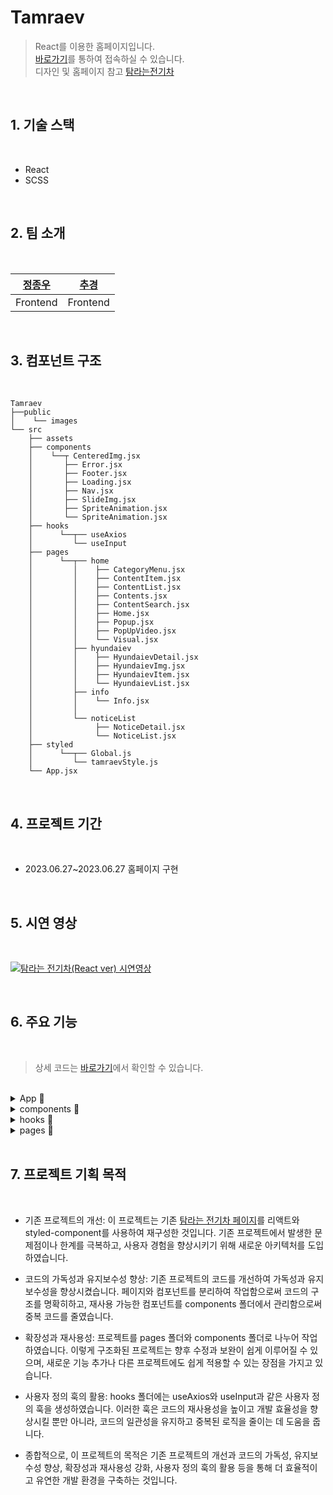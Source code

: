 # **Tamraev**

> React를 이용한 홈페이지입니다.  
> [바로가기](https://chugyeong.github.io/Tamraev/dist/)를 통하여 접속하실 수 있습니다.  
> 디자인 및 홈페이지 참고 [탐라는전기차](https://www.tamraev.com/)

<br>

## 1. 기술 스택

<br>

-  React
-  SCSS

<br>

## 2. 팀 소개

<br>

| [정종우](https://github.com/honeypunch97) | [추경](https://github.com/ChuGyeong) |
| :---------------------------------------: | :----------------------------------: |
|                 Frontend                  |               Frontend               |

<br>

## 3. 컴포넌트 구조

<br>

```
Tamraev
├──public
│    └── images
└── src
    ├── assets
    ├── components
    │    └──┬ CenteredImg.jsx
    │       ├── Error.jsx
    │       ├── Footer.jsx
    │       ├── Loading.jsx
    │       ├── Nav.jsx
    │       ├── SlideImg.jsx
    │       ├── SpriteAnimation.jsx
    │       └── SpriteAnimation.jsx
    ├── hooks
    │      └──┬── useAxios
    │         └── useInput
    ├── pages
    │      └──┬── home
    │         │    ├── CategoryMenu.jsx
    │         │    ├── ContentItem.jsx
    │         │    ├── ContentList.jsx
    │         │    ├── Contents.jsx
    │         │    ├── ContentSearch.jsx
    │         │    ├── Home.jsx
    │         │    ├── Popup.jsx
    │         │    ├── PopUpVideo.jsx
    │         │    └── Visual.jsx
    │         ├── hyundaiev
    │         │    ├── HyundaievDetail.jsx
    │         │    ├── HyundaievImg.jsx
    │         │    ├── HyundaievItem.jsx
    │         │    └── HyundaievList.jsx
    │         ├── info
    │         │    └── Info.jsx
    │         │
    │         └── noticeList
    │              ├── NoticeDetail.jsx
    │              └── NoticeList.jsx
    ├── styled
    │      └──┬── Global.js
    │         └── tamraevStyle.js
    └── App.jsx
```

<br>

## 4. 프로젝트 기간

<br>

-  2023.06.27~2023.06.27 홈페이지 구현

<br>

## 5. 시연 영상

<br>

[![탐라는 전기차(React ver) 시연영상](https://img.youtube.com/vi/2AA7mHFkg_g/0.jpg)](https://www.youtube.com/watch?v=2AA7mHFkg_g)

<br>

## 6. 주요 기능

<br>

> 상세 코드는 [바로가기](https://github.com/ChuGyeong/Tamraev/tree/main/src)에서 확인할 수 있습니다.

<br>
<details>
<summary>App &#128204;</summary>

<br>

```js
import GlobalStyle from './styled/Global';
...
<GlobalStyle />
```

글로벌 스타일 적용: GlobalStyle은 전체 애플리케이션에 적용되는 글로벌 스타일(reset style)입니다.

```js
import { HashRouter as Router, Routes, Route, Link } from 'react-router-dom';
...
<Router>
   <Routes>
      {/* 여러 Route 컴포넌트들 */}
   </Routes>
</Router>
```

라우터 설정: react-router-dom 라이브러리를 사용하여 라우터 설정을 합니다. HashRouter를하여 웹 애플리케이션의 라우팅을 처리하고, 여러 페이지를 관리합니다.

```js
<Route path="/" element={<Home />} />
<Route path="info" element={<Info />} />
<Route path="noticeList" element={<NoticeList />} />
<Route path="noticeDetail">
   <Route index element={<Error />} />
   <Route path=":noticeID" element={<NoticeDetail />} />
</Route>
...
<Route path="*" element={<Error />} />
```

페이지 라우팅 및 컴포넌트 매핑: Routes 컴포넌트 내에서 여러 Route 컴포넌트를 사용하여 페이지 경로와 해당 페이지를 구성하는포넌트를 매핑합니다. 이를 통해 웹 애플리케이션이 다양한 컴포넌트를 라우팅할 수 있습니다.

```js
<Footer />
```

공통 컴포넌트 렌더링: Footer 컴포넌트는 모든 페이지에서 공통으로 렌더링되는 하 영역을 구성합니다. 이 메인 애플리케이션 App은 여러 페이지와 라우팅 설정을 포함하여 전체 웹 애플리케이션을 구성하고 관리하는 데 필요한 기능들을 제공합니다. 원하는 페이지를 추가하고 해당 컴포넌트를 매핑하여 쉽게 웹 애플리케이션을 확장할 수 있습니다.

<br>

</details>
<details>
<summary>components &#128204;</summary>

---

<details>
<summary>Nav</summary>

<br>

```js
const [isNavActive, setIsNavActive] = useState(false);
const toggleNav = () => {
   setIsNavActive(!isNavActive);
};
```

필요한 상태 및 이벤트 처리: isNavActive 상태 변수를 사용하여 네비게이션 메뉴의 활성 상태를 관리하고, toggleNav 함수를 호출하여 메뉴를 열거나 닫을 수 있습니다.

```js
<NavContainer line_color={isMain ? '#fff' : '#002c5f'} nav_bottom_margin={isMain ? '-120px' : '0px'}>
   ...
</NavContainer>
```

스타일에 따른 렌더링: isMain 속성을 사용하여 메인 페이지에 대한 구분을 지원합니다. 메인 페이지에서 네비게이션 바의 스타일(텍스트 색상 및 하단 여백 등)을 변경할 수 있습니다.

```js
<i onClick={toggleNav} className={`hamburger ${isNavActive ? 'is-active' : ''}`}>
...
<div className={`bg ${isNavActive ? 'on' : ''}`}></div>
```

햄버거 메뉴 및 배경 렌더링: 햄버거 메뉴와 배경 렌더링에 대한 상태 변화를 관리합니다. 메뉴가 활성화되면, 햄버거 메뉴와 배경의 CSS 클래스가 변경되어 메뉴와 배경이 열렸다 닫혔다 함을 나타냅니다.

```js
<Link to={'/'}>
   <img src={isMain ? './images/common/logo.png' : './images/common/logo_b.png'} alt="" />
</Link>
...
<li>
   <Link to={'/info'}>탐라는 전기차</Link>
</li>
...
```

사이트 로고 및 페이지 링크: 네비게이션 바에는 사이트 로고와 페이지 링크가 포함되어 있습니다. react-router-dom 라이브러리의 Link 컴포넌트를 사용하여 페이지간 이동이 가능하도록 구현되어 있습니다.

```js
<Swiper
   className="nav-swiper"
   slidesPerView="1"
   autoplay={{ delay: 4000, disableOnInteraction: false }}
   modules={[Autoplay]}
   noSwipingClass="swiper-no-swiping"
   speed={10}
   loop={true}>
   ...
</Swiper>
```

슬라이더 구성: 'nav-swiper' 클래스를 가진 Swiper 컴포넌트를 사용하여 슬라이딩 이미지를 구성합니다. 옵션을 통해 자동 재생, 속도, 반복 등 슬라이더 기능을 설정합니다. Nav 컴포넌트는 웹 사이트의 기본 네비게이션 기능을 제공하며 사용자가 웹 사이트의 다른 페이지로 쉽게 이동할 수 있도록 돕습니다. 함수형 컴포넌트와 hooks를 사용하여 상태 및 이벤트 처리를 관리합니다.

</details>
<details>
<summary>SpriteAnimation</summary>

<br>

```js
const SpriteAnimation = memo(({ url, imgW, spriteW, animationSpeed }) => {
...
```

props 설정: SpriteAnimation 컴포넌트는 스프라이트 이미지 파일 경로(url), 전체 스프라이트 이미지의 너비(imgW), 스프라이트 한 프레임의 너비(spriteW), 그리고 애니메이션 속도(animationSpeed)를 매개변수로 받습니다.

```js
const [likePosition, setLikePosition] = useState(0);
const animationRef = useRef(null);
```

상태 및 참조 설정: 상태 관리를 위해 sprite 이미지의 위치(likePosition)를 설정하고, 애니메이션 참조(animationRef)를 useRef를 사용하여 관리합니다.

```js
const startAnimation = () => {
   if (!animationRef.current) {
      setLikePosition(0);
      animate();
   }
};
```

애니메이션 시작: 현재 애니메이션 참조가 없다면, 이미지 위치를 초기화하고 animate 함수를 호출하여 애니메이션을 시작합니다.

```js
const animate = () => {
  ...
  const frame = currentTime => {
    ...
  };
  animationRef.current = requestAnimationFrame(frame);
};
```

애니메이션 프레임 처리: animate 함수는 애니메이션 프레임 처리를 위한 frame 함수를 정의하고, 브라우저의 requestAnimationFrame을 사용하여 애니메이션을 진행합니다.

```js
return (
   <div
      style={{
         width: spriteWidth,
         height: spriteHeight,
         background: `url(${url}) ${likePosition}px 0`,
      }}
      onClick={startAnimation}
   />
);
```

렌더링 및 이벤트 처리: 스프라이트 이미지를 렌더링하고, 사용자가 클릭하면 애니메이션을 시작할 수 있도록 합니다.

</details>

---

</details>
<details>
<summary>hooks &#128204;</summary>

---

<details>
<summary>useAxios</summary>

<br>

```js
const [data, setData] = useState([]);
const [loading, setLoading] = useState(false);
const [error, setError] = useState(null);
```

useState로 상태 관리: useState를 사용하여 데이터(data), 로딩 상태(loading), 오류 메시지(error)를 관리합니다.

```js
useEffect(() => {
   axios
      .get(url)
      .then(res => {
         setData(res.data);
         setLoading(true);
         setError(null);
      })
      .catch(error => {
         setData([]);
         setLoading(false);
         setError('주소를 찾을 수 없습니다');
      });
}, [url]);
```

useEffect를 이용한 데이터 fetching: useEffect를 사용하여 컴포넌트가 마운트되거나 url이 업데이트 될 때마다 비동기 요청을 수행합니다. 요청이 성공적으로 이루어지면 데이터를 설정하고 loading 및 error 상태를 업데이트합니다. 요청이 실패하면 오류 메시지를 설정하고 loading 및 data 상태를 업데이트합니다.

```js
return { data, loading, error };
```

반환(return) 값: useAxios custom hook은 사용 가능한 데이터, 로딩 상태 및 에러 메시지를 반환하여 컴포넌트에서 사용할 수 있도록 합니다. 이 코드는 주어진 URL에서 데이터를 가져와 로딩 상태와 에러를 관리할 수 있도록 도와주는 useAxios라는 custom hook을 구현한 것입니다. 이를 사용하여 컴포넌트에서 쉽게 데이터를 가져올 수 있습니다.

</details>
<details>
<summary>useInput</summary>

<br>

```js
const [state, setState] = useState(initialState);
```

상태 관리를 위한 useState 사용: useState를 사용하여 주어진 초기 상태(initialState)를 가진 상태 state와, 상태를 업데이트하는 함수 setState를 선언합니다.

```js
const changeInput = useCallback(
   e => {
      const { value, name } = e.target;
      setState({ ...state, [name]: value });
   },
   [state],
);
```

인풋 값 변경에 대한 콜백 함수 정의 (useCallback 사용): useCallback을 사용하여 입력 필드 값이 변경될 때 실행될 콜백 함수를 선언합니다. 이벤트 객체 e로부터 입력 값(value)과 해당 필드의 이름(name)을 가져와, 상태 업데이트 함수인 setState로 상태를 업데이트합니다.

```js
return { state, changeInput, setState };
```

반환값 (return): useInput custom hook은 현재 입력 상태(state), changeInput 콜백 함수, 그리고 상태 설정 setState를 반환합니다. 이를 통해 다양한 입력 필드 상태를 쉽게 관리할 수 있습니다. 이 코드는 여러 입력 필드의 상태를 관리하기 쉽도록 도와주는 useInput이라는 사용자 정의 custom hook을 구현하는 데 사용됩니다. 이를 사용하면 개별 입력 필드 상태를 일일이 선언하지 않고도 상태 관리를 수행할 수 있어 전체 코드를 깔끔하게 유지할 수 있습니다.

</details>

---

</details><details>
<summary>pages &#128204;</summary>

---

<details>
<summary>home</summary>

<br>

## **Home**

<br>

```js
const {
   data: dataList,
   loading,
   error,
} = useAxios(
   'https://gist.githubusercontent.com/ChuGyeong/710c08b6a0967c9bb97c83e4e588604f/raw/12780e33b46e459942d09db7faaa58e3e5631758/tamraev.json',
);
```

데이터 가져오기: useAxios 라이브러리를 사용하여 JSON 데이터를 원격 주소에서 가져옵니다.

```js
const [data, setData] = useState(dataList || []);
const [menus, setMenus] = useState([...]);
const [itemNumInPage, setItemNumInPage] = useState(6);
const [isPopUp, setIsPopUp] = useState(false);
const [popUpItem, setPopUpItem] = useState({});
```

상태 관리: 여러 상태 변수는 컴포넌트의 여러 기능을 관리하며, 각 상태에 변화를 주고 받습니다.

```js
<Nav isMain={true} />
<Visual />
<Contents
   data={data}
   onPopUp={onPopUp}
   menus={menus}
   changeCategory={changeCategory}
   onSearch={onSearch}
   itemNumInPage={itemNumInPage}
   setItemNumInPage={setItemNumInPage}
/>
{isPopUp && <Popup popUpItem={popUpItem} setIsPopUp={setIsPopUp} onLike={onLike} data={data} />}
```

페이지에 컴포넌트 렌더링: 홈 페이지 컴포넌트는 다양한 하위 컴포넌트를 사용합니다. Nav, Visual, Contents, 그리고 선택 사항인 Popup 컴포넌트를 포함합니다.

```js
const onPopUp = item => {...};
const onLike = id => {...};
const onSearch = text => {...};
const changeCategory = id => {...};
```

컴포넌트 간 이벤트 처리 및 상태 변경: 여러 이벤트 처리 함수를 사용하여 컴포넌트 간 상태 변경을 관리합니다. 이를 통해 사용자 입력에 따라 데이터를 업데이트하고 다시 렌더링합니다. 이 코드에서 제공하는 기능들을 바탕으로 전기차를 소개하고 사용하기 위한 꿀팁, 카테고리 내용, FAQ 등의 정보를 제공하고 관리하는 웹 페이지를 구축할 수 있습니다.

<br>

## **Visual**

<br>

```js
<Swiper
   className="visual-swiper"
   slidesPerView="1"
   direction={'vertical'}
   pagination={{ clickable: true }}
   autoplay={{ delay: 4000, disableOnInteraction: false }}
   modules={[Autoplay, Pagination]}
   speed={10}
   loop={true}
   onSlideChange={() => {}}>
   // SwiperSlide 자식 컴포넌트들
</Swiper>
```

Swiper 컴포넌트 사용: Swiper 라이브러리를 사용하여 슬라이더를 구현합니다. 여기에는 슬라이드 뷰 개수, 방향, 페이지네이션, 자동 재생, 속도, 루프 및 슬라이드 변경 이벤트와 같은 다양한 옵션을 설정할 수 있습니다.

```js
<SwiperSlide>
   <div className="text-box">
      <strong>탐라는 전기차</strong>
      <p>
         전기차와 함께 제주 여행을 준비하는 당신에게
         <br />
         필요한 모든 정보와 꿀팁
      </p>
   </div>
   <img src="./images/common/main_slider_1.jpg" alt="main_slider_1" />
</SwiperSlide>
```

SwiperSlide 컴포넌트 렌더링: 각 슬라이더 페이지는 SwiperSlide 컴포넌트를 사용하여 렌더링됩니다. 이 예에서는 이미지와 함께 제목 및 설명 텍스트를 포함하고 있습니다. 이 Visual 컴포넌트는 간단한 슬라이더 기능을 제공하며, 웹 사이트의 시각적 요소를 더욱 풍성하게 만듭니다. 필요에 따라 추가 슬라이더 페이지를 추가하거나 현재 있는 내용을 수정할 수 있습니다.

<br>

## **CategoryMenu**

<br>

```js
{
   menus.map(item => (
      <li key={item.id} className={item.isChk ? 'on' : ''} onClick={() => changeCategory(item.id)}>
         {item.kor}
      </li>
   ));
}
```

카테고리 목록 렌더링: menus 배열을 이용하여 카테고리 네비게이션 메뉴의 각 항목을 렌더링합니다. 선택된 카테고리에 따라 on 클래스를 적용하고, 항목을 클릭하면 changeCategory 함수를 호출해 카테고리를 변경합니다.

```js
<li>
   <Link to={'/hyundaievList'}>전기차 목록</Link>
</li>
<li>
   <Link to={'/noticeList'}>제주 전기차 뉴스</Link>
</li>
```

전기차 목록 및 뉴스 링크: 전기차 목록과 뉴스 메뉴에 연결되는 링크를 렌더링합니다.

```js
<button onClick={() => setIsSearch(!isSearch)}>
   {isSearch ? <i className="xi-close"></i> : <i className="xi-search"></i>}
   {isSearch ? '닫기' : '검색'}
</button>
```

검색 버튼 및 검색 상태 관리: 검색 버튼을 렌더링합니다. 버튼을 클릭하면 isSearch 상태가 토글되어 검색 창의 활성화 여부를 제어합니다. 버튼의 텍스트와 아이콘 또한 isSearch 상태에 따라 변경됩니다.

```js
{
   <ContentSearch isSearch={isSearch} onSearch={onSearch} />;
}
```

검색창 컴포넌트 렌더링: 검색 창 컴포넌트인 ContentSearch를 렌더링합니다. isSearch 상태를 전달하여 검색 창이 활성화되었는지 여부를 확인하고, onSearch 함수를 전달해 검색을 실행할 수 있습니다.

<br>

## **ContentList**

<br>

```js
{
   data.map((item, idx) => idx < itemNumInPage && <ContentItem key={item.id} item={item} onPopUp={onPopUp} />);
}
```

콘텐츠 아이템 렌더링: data 배열을 사용하여 각 콘텐츠 아이템을 렌더링합니다. 현재 페이지에 표시될 아이템 수를 제한하기 위해 idx < itemNumInPage 조건을 사용합니다. 각 아이템에는 고유한 key 속성, 개별 아이템 데이터, 그리고 팝업 이벤트를 처리하는 onPopUp 함수가 전달됩니다.

```js
const moreShow = () => {
   setItemNumInPage((itemNumInPage += 6));
};
```

더보기 버튼 및 기능 구현: moreShow 함수는 더보기 버튼을 클릭할 때 화면에 표시되는 아이템 수를 증가시키는 역할을 합니다. 기본적으로 6개의 추가 아이템이 로드되며, setItemNumInPage를 사용하여 아이템 수를 업데이트합니다.

```js
{
   data.length > itemNumInPage && (
      <div className="view-more-btn">
         <button onClick={moreShow}>
            <i className="xi-plus"></i>
            <span>더보기</span>
         </button>
      </div>
   );
}
```

더보기 버튼 렌더링: 아이템 배열의 길이가 현재 표시된 아이템 수보다 길 경우 더보기 버튼을 렌더링합니다. 버튼을 클릭하면 moreShow 함수가 실행되어 화면에 추가 아이템이 로드됩니다. 이 컴포넌트는 콘텐츠 목록을 표시하고, 필요에 따라 더 많은 아이템을 로드할 수 있는 기능을 제공합니다. 아이템 개수 제한을 늘리거나 줄이면서 사용자에게 적절한 양의 콘텐츠를 제공할 수 있습니다.

<br>

## **ContentItem**

<br>

```js
<ContentItemList onClick={() => onPopUp(item)}>
   <img src={imgUrl} alt="" />
</ContentItemList>
```

개별 아이템 렌더링: 각 콘텐츠 항목을 그리드 형식으로 렌더링합니다. 아이템 이미지를 포함하며, 이미지를 클릭하면 onPopUp 함수를 호출하여 해당 아이템에 대한 팝업 창을 엽니다.

<br>

## **ContentSearch**

<br>

```js
<ContentSearchBox className={isSearch ? 'on' : ''} onSubmit={onSub}>
```

검색 창 상태 표시: isSearch 값에 따라 검색 창 상태를 표시합니다. isSearch가 true일 때 'on' 클래스가 적용되어 검색 창이 활성화되며, 그렇지 않으면 'on' 클래스가 적용되지 않아 검색 창이 비활성화됩니다.

```js
const [searchText, setSearchText] = useState('');
const onTyping = e => {
   setSearchText(e.target.value);
};
```

검색어 입력 및 상태 관리: 사용자가 입력한 검색어를 상태로 관리하기 위해 useState 훅을 사용합니다. onTyping 함수를 onChange 이벤트에 할당하여 검색어를 입력할 때마다 해당 상태가 업데이트됩니다.

```js
const onSub = e => {
   e.preventDefault();
   onSearch(searchText);
   setSearchText('');
   textBoxRef.current.focus();
};
```

검색 실행 및 초기화: 검색을 실행하는 onSub 함수입니다. 입력된 검색어를 onSearch 함수에 전달하고, 검색어 상태를 초기화하며 (setSearchText('')), 검색 창에 다시 포커스를 설정합니다.

```js
const textBoxRef = useRef(null);
ref = { textBoxRef };
```

입력 상자 참조 및 포커스 관리: useRef 훅을 사용하여 입력 상자에 대한 참조를 생성합니다. 이 참조를 사용하여 onSub 함수에서 검색 창에 포커스를 설정할 수 있습니다.

<br>

<br>

## **Popup**

<br>

```js
{
   videoUrl !== '' ? <PopUpVideo videoUrl={videoUrl} /> : <SlideImg slideimgUrl={slideimgUrl} />;
}
```

조건부 미디어 렌더링: videoUrl이 비어 있지 않은 경우 PopUpVideo 컴포넌트를, 그렇지 않으면 SlideImg 컴포넌트를 렌더링합니다. 이를 통해 미디어 영역에 적절한 미디어를 표시할 수 있습니다.

```js
{
   title.split('\\n').map((line, idx) => {
      return (
         <span key={idx}>
            {line}
            <br />
         </span>
      );
   });
}
```

여러 줄의 제목 표시: 제목 문자열을 여러 줄로 나누어 적절하게 표시하는 부분입니다. split 메서드를 사용하여 줄 바꿈 문자(\n)를 기준으로 문자열을 배열로 변환한 다음, map 함수를 사용하여 필요한 `<br />` 태그를 표시할 수 있습니다.

```js
<button onClick={() => onLike(id)}>
   <SpriteAnimation url={'images/home/icon_heart_68x76.png'} imgW={2244} spriteW={68} animationSpeed={30} />
</button>
```

좋아요 버튼 및 기능: 좋아요 버튼을 클릭하면 onLike 함수를 실행합니다. 이 함수는 외부에서 전달되며, 일반적으로 좋아요 수를 증가시키거나 API를 호출하여 서버와 상호작용할 수 있습니다. 또한 스프라이트 애니메이션을 사용하여 손가락 하트 아이콘을 다양한 스프라이트 이미지로 렌더링합니다.

```js
{
   tag.map((item, idx) => <em key={idx}>#{item}</em>);
}
```

공유하기 버튼 및 태그 박스: 태그를 각 행에 출력합니다. map 함수를 사용하여 태그 배열의 각 원소가 `<em>` 태그로 래핑되도록 합니다. 공유하기 버튼은 현재 링크가 연결되어 있지 않지만, 향후 개발자가 필요한 공유 기능을 API와 연결하기 위한 공간으로 사용됩니다.

```js
<button className="close" onClick={() => setIsPopUp(false)}>
   <i className="xi-close"></i>
</button>
```

팝업 닫기: 팝업의 닫기 버튼을 누르면 setIsPopUp 함수를 호출하여 팝업을 닫습니다. 이 함수는 외부에서 전달되며, 보통 팝업의 상태를 관리하는 데 사용됩니다.

<br>

</details>
<details>
<summary>hyundaiev</summary>

<br>

## **HyundaievList**

<br>

```js
const {
   data: hyundaievData,
   loading,
   error,
} = useAxios(
   'https://gist.githubusercontent.com/ChuGyeong/f85da4ae61e13fb8046ccc0d30ac926c/raw/55930ae06ea0394319e38175a75454eea25ad650/hyundaiev.json',
);
```

useAxios 라는 커스텀 훅을 사용하여 Hyundai 전기차 데이터(JSON 형식)를 비동기적으로 받아옵니다. 이 데이터는 이미지를 화면에 표시할 때 사용됩니다.

```js
{hyundaievData
   .filter(item => item.id === Number(hyundaievImgID))
   .map(item => (
      // ...
))}
```

useParams()로 받아온 hyundaievImgID와 일치하는 ID를 가진 항목만 filter 함수를 사용하여 필터링합니다. 그런 다음 map 함수를 사용하여 해당 항목을 컴포넌트로 표시합니다.

<br>

## **HyundaievItem**

<br>

```js
const HyundaievItem = memo(({ item }) => {
   const { mainImage, name, releaseDate, price, motor, battery, id, title } = item;
```

컴포넌트 정의 및 속성 구조 분해 할당: HyundaievItem 컴포넌트를 정의하고 item 속성을 구조 분해 할당하여 데이터를 가져옵니다.

```js
<div className="imgBox">
   <img src={mainImage} alt="" />
</div>
<div className="textBox">
   <h4>{name}</h4>
   <span>{releaseDate}</span>
   <p>가격 {Numeral(price.slice(0, 4)).format(0, 0)}만원</p>
   <p>연료 {motor.fuel}</p>
   <p>주행 {battery.mileage}</p>
</div>
```

이미지 및 상세 정보 표시: mainImage를 이미지로 표시하고, 자동차의 이름, 출시일, 가격, 연료 종류 및 주행 거리 정보를 텍스트로 표시합니다. 가격을 보기 좋게 표시하기 위해 numeral.js를 사용합니다.

```js
<div className="moreBox">
   <button>
      <Link to={`/hyundaievDetail/${id}`}>
         {title}
         <i className="xi-library-books"></i>
         <br />
         <em>자세히보기</em>
      </Link>
   </button>
   <button>
      <Link to={`/hyundaievImg/${id}`}>
         <i className="xi-library-image"></i>
         <br />
         <em>이미지 더보기</em>
      </Link>
   </button>
</div>
```

자세히 보기 및 이미지 더보기 링크 구성: 각 차량의 상세 정보 페이지와 이미지 보기 페이지로 이동하도록 링크가 설정된 버튼을 구성합니다. 이 코드는 현대 자동차 전기차 모델 및 각 모델에 대한 상세 정보와 이미지를 일괄적으로 표시하는 HyundaievItem 컴포넌트를 구현하는 데 사용됩니다. 이 컴포넌트를 사용하여 전기차 모델 카탈로그 형식의 웹 페이지를 제작할 수 있습니다.

<br>

## **HyundaievImg**

<br>

```js
const { hyundaievImgID } = useParams();
const {
   data: hyundaievData,
   loading,
   error,
} = useAxios(
   'https://gist.githubusercontent.com/ChuGyeong/f85da4ae61e13fb8046ccc0d30ac926c/raw/55930ae06ea0394319e38175a75454eea25ad650/hyundaiev.json',
);
```

useParams 및 useAxios 사용: 경로 파라미터로 전달된 hyundaievImgID를 확인하기 위해 useParams를 사용하고, 현대 전기차의 데이터를 가져오기 위해 useAxios 훅을 사용합니다.

```js
return !loading && hyundaievData ? <Loading /> : <DetailImgContainer>// ...</DetailImgContainer>;
```

로딩 중 처리 및 DetailImgContainer 렌더링: 데이터 로딩이 완료되지 않은 경우 로딩 컴포넌트를 렌더링하고, 로딩이 완료되면 실제 DetailImgContainer를 렌더링합니다.

```js
{hyundaievData
   .filter(item => item.id === Number(hyundaievImgID))
   .map(item => (
      // ...
))}
<button className="list">
   <Link to={`/hyundaievList`}>목록보기</Link>
</button>
```

이미지 출력 및 목록보기 링크 구성: 현재 선택된 전기차 이미지를 필터링하여 출력하고, 목록보기 버튼을 구성하여 이전 페이지로 돌아갈 수 있는 링크를 생성합니다. 이 코드는 현대 전기차의 이미지를 웹 페이지에 렌더링하는 데 사용되며, 경로 파라미터를 이용하여 원하는 전기차에 대한 상세 이미지만 출력할 수 있는 기능을 제공합니다. 또한 목록보기 버튼을통해 리스트로 쉽게 돌아갈 수 있습니다.

<br>

## **HyundaievDetail**

<br>

```js
{hyundaievData
   .filter(item => item.id === Number(hyundaievID))
   .map(item => (
      // ...
))}
<div className="paging">
   // 이전 글 링크
   // 목록보기 링크
   // 다음 글 링크
</div>
```

상세 정보 출력 및 이전/다음 글, 목록보기 링크 구성: 현재 선택된 전기차의 상세 정보를 필터링하여 출력하고, 이전 글, 목록보기, 다음 글 링크 버튼을 구성하여 전기차 상세 정보 간 이동할 수 있는 기능을 제공합니다. 이 코드는 현대 전기차의 상세 정보 페이지를 구현하고 있으며, 경로 파라미터를 이용하여 원하는 전기차에 대한 상세 정보를 출력할 수 있습니다. 또한 이전 글, 다음 글, 목록보기 버튼을 사용하여 사용자가 원하는 다른 전기차의 상세 정보를 쉽게 확인할 수 있습니다.

</details>
<details>
<summary>noticeList</summary>

<br>

## **NoticeList**

<br>

```js
const [data, setData] = useState(noticeData.sort((a, b) => b.id - a.id) || []);
const [currentPage, setCurrentPage] = useState(1);
const itemsPerPage = 10;
const totalPages = Math.ceil(data.length / itemsPerPage);
```

상태 및 페이징 변수 설정: 현재 데이터, 현재 페이지, 한 페이지에 표시할 항목 수, 총 페이지 수와 같은 상태 및 페이징 변수를 설정합니다.

```js
const updateView = id => {
   setData(data.map(item => (item.id === id ? { ...item, view: item.view + 1 } : item)));
};

useEffect(() => {
   setData(noticeData);
}, [noticeData]);
```

조회수 업데이트 및 데이터 업데이트: 게시물의 조회수를 업데이트하는 함수(updateView)를 정의하고, 데이터가 변경될 때마다 setData를 호출하여 업데이트하는 useEffect를 사용합니다.

```js
const handleClickFirst = () => {
   setCurrentPage(1);
};
const handleClickPrevious = () => {
   setCurrentPage(prevPage => prevPage - 1);
};
const handleClickNext = () => {
   setCurrentPage(prevPage => prevPage + 1);
};
const handleClickLast = () => {
   setCurrentPage(totalPages);
};
```

페이징 처리 및 이벤트 핸들러: 처음, 이전, 다음, 마지막 페이지로 이동하는 이벤트 핸들러 함수를 정의합니다.

```js
const renderTableData = () => {
   /* ... */
};
const renderPageNumbers = () => {
   /* ... */
};
```

공지사항 목록 및 페이지 번호 렌더링: 페이지 번호를 렌더링하는 함수(renderPageNumbers)와 공지사항 목록을 렌더링하는 함수(renderTableData)를 정의합니다.

<br>

## **NoticeDetail**

<br>

```js
const { noticeID } = useParams();
```

useParams 사용: 현재 URL에서 공지사항의 ID를 가져오기 위해 useParams를 사용합니다.

```js
{noticeData
  .filter(item => item.id === Number(noticeID))
  .map(item => (
    // 상세 정보 렌더링 부분
  ))}

```

공지사항 상세 정보 렌더링: 공지사항 데이터에서 해당되는 ID의 데이터를 필터하여 상세 정보를 렌더링합니다.

```js
{
   item.img.length < 2 ? <img src={item.img} alt="" style={{ width: '100%' }} /> : <SlideImg slideimgUrl={item.img} />;
}
```

이미지 렌더링 및 Sliding 기능 적용: 공지사항에 포함된 이미지가 하나인 경우 일반 이미지를 출력하고, 둘 이상인 경우 SlideImg 컴포넌트를 사용하여 슬라이드 기능을 적용합니다.

```js
<div className="contentBox">
   {item.content.split('\\n').map((line, idx) => {
      return (
         <span key={idx}>
            {line}
            <br />
         </span>
      );
   })}
</div>
```

본문 내용 렌더링: 공지사항의 본문 내용을 렌더하고, 줄바꿈 처리를 적용합니다.

</details>

---

</details>

<br>

## 7. 프로젝트 기획 목적

<br>

-  기존 프로젝트의 개선: 이 프로젝트는 기존 [탐라는 전기차 페이지](https://www.tamraev.com/)를 리액트와 styled-component를 사용하여 재구성한 것입니다. 기존 프로젝트에서 발생한 문제점이나 한계를 극복하고, 사용자 경험을 향상시키기 위해 새로운 아키텍처를 도입하였습니다.

-  코드의 가독성과 유지보수성 향상: 기존 프로젝트의 코드를 개선하여 가독성과 유지보수성을 향상시켰습니다. 페이지와 컴포넌트를 분리하여 작업함으로써 코드의 구조를 명확히하고, 재사용 가능한 컴포넌트를 components 폴더에서 관리함으로써 중복 코드를 줄였습니다.

-  확장성과 재사용성: 프로젝트를 pages 폴더와 components 폴더로 나누어 작업하였습니다. 이렇게 구조화된 프로젝트는 향후 수정과 보완이 쉽게 이루어질 수 있으며, 새로운 기능 추가나 다른 프로젝트에도 쉽게 적용할 수 있는 장점을 가지고 있습니다.

-  사용자 정의 훅의 활용: hooks 폴더에는 useAxios와 useInput과 같은 사용자 정의 훅을 생성하였습니다. 이러한 훅은 코드의 재사용성을 높이고 개발 효율성을 향상시킬 뿐만 아니라, 코드의 일관성을 유지하고 중복된 로직을 줄이는 데 도움을 줍니다.

-  종합적으로, 이 프로젝트의 목적은 기존 프로젝트의 개선과 코드의 가독성, 유지보수성 향상, 확장성과 재사용성 강화, 사용자 정의 훅의 활용 등을 통해 더 효율적이고 유연한 개발 환경을 구축하는 것입니다.
